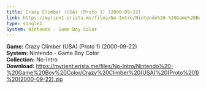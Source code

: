 ```yaml
---
title: Crazy Climber (USA) (Proto 1) (2000-09-22)
link: https://myrient.erista.me/files/No-Intro/Nintendo%20-%20Game%20Boy%20Color/Crazy%20Climber%20(USA)%20(Proto%201)%20(2000-09-22).zip
type: single1
System: Nintendo - Game Boy Color
---
```

<b>Game:</b> Crazy Climber (USA) (Proto 1) (2000-09-22)<br>
<b>System:</b> Nintendo - Game Boy Color<br>
<b>Collection:</b> No-Intro<br>
<b>Download:</b> https://myrient.erista.me/files/No-Intro/Nintendo%20-%20Game%20Boy%20Color/Crazy%20Climber%20(USA)%20(Proto%201)%20(2000-09-22).zip